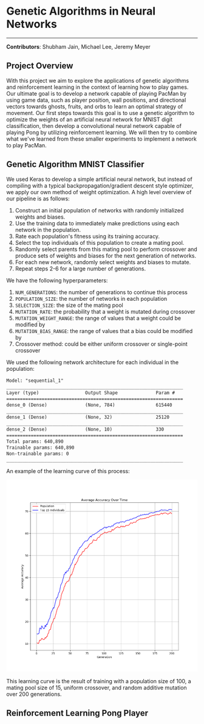 # Genetic Algorithms in Neural Networks

---

**Contributors**: Shubham Jain, Michael Lee, Jeremy Meyer

## Project Overview 

With this project we aim to explore the applications of genetic algorithms and reinforcement learning in the context of learning how to play games. Our ultimate goal is to develop a network capable of playing PacMan by using game data, such as player position, wall positions, and directional vectors towards ghosts, fruits, and orbs to learn an optimal strategy of movement. Our first steps towards this goal is to use a genetic algorithm to optimize the weights of an artificial neural network for MNIST digit classification, then develop a convolutional neural network capable of playing Pong by utilizing reinforcement learning. We will then try to combine what we've learned from these smaller experiments to implement a network to play PacMan.

## Genetic Algorithm MNIST Classifier

We used Keras to develop a simple artificial neural network, but instead of compiling with a typical backpropagation/gradient descent style optimizer, we apply our own method of weight optimization. A high level overview of our pipeline is as follows:

1. Construct an initial population of networks with randomly initialized weights and biases.
2. Use the training data to immediately make predictions using each network in the population.
3. Rate each population's fitness using its training accuracy.
4. Select the top individuals of this population to create a mating pool.
5. Randomly select parents from this mating pool to perform crossover and produce sets of weights and biases for the next generation of networks.
6. For each new network, randomly select weights and biases to mutate.
7. Repeat steps 2-6 for a large number of generations.

We have the following hyperparameters:

1. `NUM_GENERATIONS`: the number of generations to continue this process
2. `POPULATION_SIZE`: the number of networks in each population
3. `SELECTION_SIZE`: the size of the mating pool
4. `MUTATION_RATE`: the probability that a weight is mutated during crossover
5. `MUTATION_WEIGHT_RANGE`: the range of values that a weight could be modified by
6. `MUTATION_BIAS_RANGE`: the range of values that a bias could be modified by
7. Crossover method: could be either uniform crossover or single-point crossover

We used the following network architecture for each individual in the population:

```
Model: "sequential_1"
_________________________________________________________________
Layer (type)                 Output Shape              Param #   
=================================================================
dense_0 (Dense)              (None, 784)               615440    
_________________________________________________________________
dense_1 (Dense)              (None, 32)                25120     
_________________________________________________________________
dense_2 (Dense)              (None, 10)                330       
=================================================================
Total params: 640,890
Trainable params: 640,890
Non-trainable params: 0
_________________________________________________________________
```

An example of the learning curve of this process:

<img src="./assets/notes/learning-curve-example.png" alt="alt" style="zoom:75%;" />

This learning curve is the result of training with a population size of 100, a mating pool size of 15, uniform crossover, and random additive mutation over 200 generations. 

## Reinforcement Learning Pong Player
